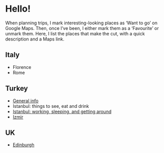 # Hello!

When planning trips, I mark interesting-looking places as ‘Want to go’ on Google Maps. Then, once I’ve been, I either mark them as a ‘Favourite’ or unmark them. Here, I list the places that make the cut, with a quick description and a Maps link.

## Italy

- Florence
- Rome

## Turkey

- [General info](turkey.md)
- Istanbul: things to see, eat and drink
- [Istanbul: working, sleeping, and getting around](istanbul1.md)
- [Izmir](izmir.md)

## UK

- [Edinburgh](edinburgh.md)

<!-- 
### My links

my website is [here](https://tombond.uk). it is hosted here on github pages. -->
